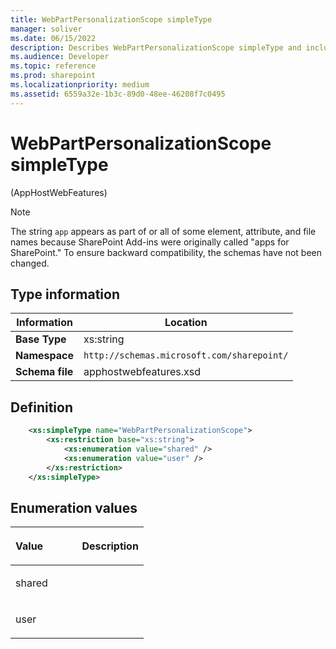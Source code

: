 ```yaml
---
title: WebPartPersonalizationScope simpleType
manager: soliver
ms.date: 06/15/2022
description: Describes WebPartPersonalizationScope simpleType and includes information on elements and attributes.
ms.audience: Developer
ms.topic: reference
ms.prod: sharepoint
ms.localizationpriority: medium
ms.assetid: 6559a32e-1b3c-89d0-48ee-46208f7c0495
---
```


# WebPartPersonalizationScope simpleType 

(AppHostWebFeatures)

> [!NOTE] 
> The string `app` appears as part of or all of some element, attribute, and file names because SharePoint Add-ins were originally called "apps for SharePoint." To ensure backward compatibility, the schemas have not been changed.

## Type information

| Information | Location |
|---|---|
| **Base Type**  | xs:string |
| **Namespace**  | `http://schemas.microsoft.com/sharepoint/` |
| **Schema file**  | apphostwebfeatures.xsd |

## Definition

```XML 
    <xs:simpleType name="WebPartPersonalizationScope">
        <xs:restriction base="xs:string">
            <xs:enumeration value="shared" />
            <xs:enumeration value="user" />
        </xs:restriction>
    </xs:simpleType>
```

## Enumeration values

<table>
<colgroup>
<col width="50%" />
<col width="50%" />
</colgroup>
<thead>
<tr class="header">
<th align="left"><p>Value</p></th>
<th align="left"><p>Description</p></th>
</tr>
</thead>
<tbody>
<tr class="odd">
<td align="left"><p>shared</p></td>
<td align="left"><p></p></td>
</tr>
<tr class="even">
<td align="left"><p>user</p></td>
<td align="left"><p></p></td>
</tr>
</tbody>
</table>

<br/>

<br/>








